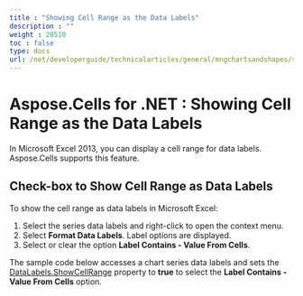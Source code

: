 ```yaml
---
title : "Showing Cell Range as the Data Labels" 
description : "" 
weight : 20510 
toc : false
type: docs
url: /net/developerguide/technicalarticles/general/mngchartsandshapes/showing+cell+range+as+the+data+labels/
---
```


# Aspose.Cells for .NET : Showing Cell Range as the Data Labels


In Microsoft Excel 2013, you can display a cell range for data labels. Aspose.Cells supports this feature.

## Check-box to Show Cell Range as Data Labels

To show the cell range as data labels in Microsoft Excel:

1.  Select the series data labels and right-click to open the context menu.
2.  Select **Format Data Labels**. Label options are displayed.
3.  Select or clear the option **Label Contains - Value From Cells**.

The sample code below accesses a chart series data labels and sets the [DataLabels.ShowCellRange](https://apireference.aspose.com/net/cells/aspose.cells.charts/datalabels/properties/showcellrange) property to **true** to select the **Label Contains - Value From Cells** option.

